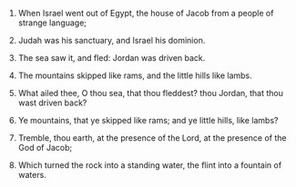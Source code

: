 1. When Israel went out of Egypt, the house of Jacob from a people
of strange language;

2. Judah was his sanctuary, and Israel his dominion.

3. The sea saw it, and fled: Jordan was driven back.

4. The mountains skipped like rams, and the little hills like
lambs.

5. What ailed thee, O thou sea, that thou fleddest? thou Jordan,
that thou wast driven back?

6. Ye mountains, that ye skipped like rams; and ye little hills,
like lambs?

7. Tremble, thou earth, at the presence of the Lord, at the
presence of the God of Jacob;

8. Which turned the rock into a standing water, the flint into a
fountain of waters.